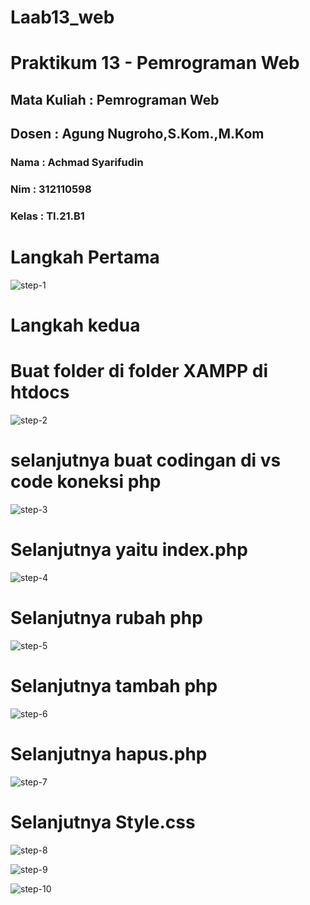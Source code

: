 # Laab13_web

<h1> Praktikum 13 - Pemrograman Web </h1>
<h2> Mata Kuliah : Pemrograman Web </h2>
<h2> Dosen       : Agung Nugroho,S.Kom.,M.Kom </h2>

<h3> Nama : Achmad Syarifudin </h3>
<h3> Nim  : 312110598 </h3> 
<h3> Kelas : TI.21.B1 </h3>


# Langkah Pertama

![step-1](https://imgur.com/0Cjx08k.png)



# Langkah kedua 
# Buat folder di folder XAMPP  di htdocs

![step-2](https://imgur.com/fbrr2ka.png)


# selanjutnya buat codingan di vs code koneksi php

![step-3](https://imgur.com/lEDX43X.png)

# Selanjutnya yaitu index.php

![step-4](https://imgur.com/2Dgvt0s.png)


# Selanjutnya rubah php

![step-5](https://imgur.com/zqlA01O.png)


# Selanjutnya tambah php

![step-6](https://imgur.com/IYKYqpy.png)


# Selanjutnya hapus.php

![step-7](https://imgur.com/j7zu7Qe.png)

# Selanjutnya Style.css

![step-8](https://imgur.com/SXxS6a8.png)




![step-9](https://imgur.com/VMiDiiQ.png)


![step-10](https://imgur.com/AaR9biJ.png)




